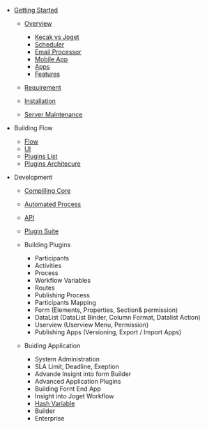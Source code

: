 - [Getting Started](README.md)
	- [Overview](overview.md)
		- [Kecak vs Joget](kecakVsJoget.md) 
		- [Scheduler](scheduler.md)
		- [Email Processor](emailProcessor.md)
		- [Mobile App](mobileApp.md)
		- [Apps](apps.md)
		- [Features](features.md)
		
	- [Requirement](requirement.md)
	
 	- [Installation](installation.md)
	
	- [Server Maintenance](serverMaintenance.md)
	
 - Building Flow
 	- [Flow](flow.md)
	- [UI](ui.md)
	- [Plugins List](pluginsList.md)
	- [Plugins Architecure](pluginsArchitecture.)
	
- Development
	- [Compliling Core](development_compilingCore.md)
	- [Automated Process](development_automatedProcess.md)
	- [API](develpoment_API.md) 
	- [Plugin Suite](development_PluginSuite.md)
	- Building Plugins
		- Participants
		- Activities
		- Process
		- Workflow Variables
		- Routes
		- Publishing Process
		- Participants Mapping
		- Form (Elements, Properties, Section& permission)
		- DataList (DataList Binder, Column Format, Datalist Action)
		- Userview (Userview Menu, Permission)
		- Publishing Apps (Versioning, Export / Import Apps)

	- Buiding Application
		- System Administration 
		- SLA Limit, Deadline, Exeption
		- Advande Insignt into form Builder 
		- Advanced Application Plugins
		- Building Fornt End App
		- Insight into Joget Workflow
		- [Hash Variable](hashVariableList.md)
		- Builder
		- Enterprise
